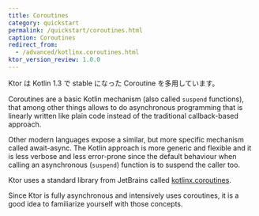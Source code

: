 ```yaml
---
title: Coroutines
category: quickstart
permalink: /quickstart/coroutines.html
caption: Coroutines
redirect_from:
  - /advanced/kotlinx.coroutines.html
ktor_version_review: 1.0.0
---
```


Ktor は Kotlin 1.3 で stable になった Coroutine を多用しています。

Coroutines are a basic Kotlin mechanism (also called `suspend` functions), that among other things allows to do asynchronous programming that is linearly written like plain code
instead of the traditional callback-based approach.

Other modern languages expose a similar, but more specific mechanism called await-async. The Kotlin approach is more generic and flexible and it is less verbose and less error-prone
since the default behaviour when calling an asynchronous (`suspend`) function is to suspend the caller too.

Ktor uses a standard library from JetBrains called [kotlinx.coroutines](/kotlinx/coroutines.html).

Since Ktor is fully asynchronous and intensively uses coroutines, it is a good idea to familiarize yourself with those concepts.
